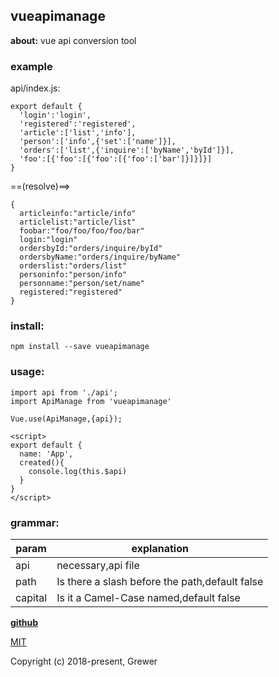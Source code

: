 ## vueapimanage  

**about:**  vue api conversion tool

### example  
api/index.js:
```
export default {
  'login':'login',
  'registered':'registered',
  'article':['list','info'],
  'person':['info',{'set':['name']}],
  'orders':['list',{'inquire':['byName','byId']}],
  'foo':[{'foo':[{'foo':[{'foo':['bar']}]}]}]
}
```

==(resolve)==> 
```
{
  articleinfo:"article/info"
  articlelist:"article/list"
  foobar:"foo/foo/foo/foo/bar"
  login:"login"
  ordersbyId:"orders/inquire/byId"
  ordersbyName:"orders/inquire/byName"
  orderslist:"orders/list"
  personinfo:"person/info"
  personname:"person/set/name"
  registered:"registered"
}
```

### install:  
```
npm install --save vueapimanage
```


### usage:   

```
import api from './api';
import ApiManage from 'vueapimanage'

Vue.use(ApiManage,{api});
```

```
<script>
export default {
  name: 'App',
  created(){
    console.log(this.$api)
  }
}
</script>
```

### grammar:  
param | explanation  
------|----------  
api | necessary,api file  
path | Is there a slash before the path,default false
capital | Is it a Camel-Case named,default false

**[github](https://github.com/Grewer/appleCameraFix)**


[MIT](http://opensource.org/licenses/MIT)

Copyright (c) 2018-present, Grewer
